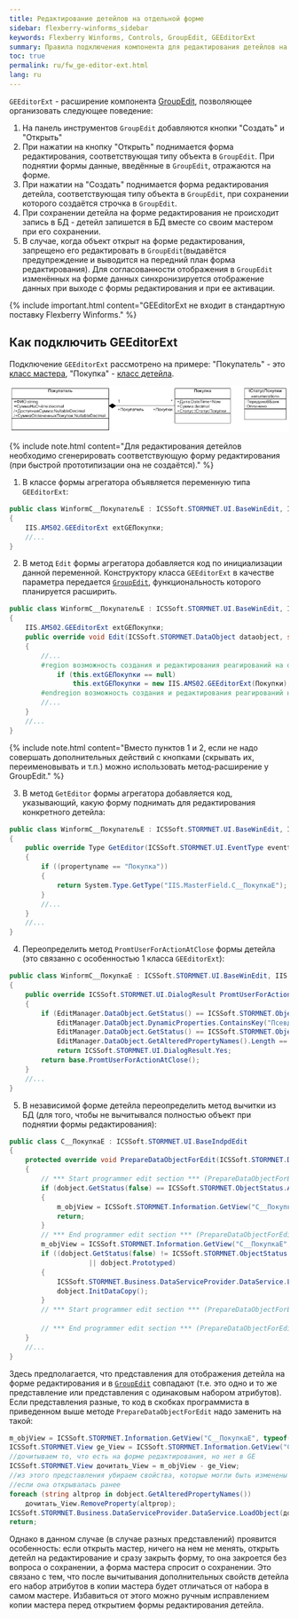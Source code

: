 ```yaml
---
title: Редактирование детейлов на отдельной форме
sidebar: flexberry-winforms_sidebar
keywords: Flexberry Winforms, Controls, GroupEdit, GEEditorExt
summary: Правила подключения компонента для редактирования детейлов на отдельной форме
toc: true
permalink: ru/fw_ge-editor-ext.html
lang: ru
---
```


`GEEditorExt` - расширение компонента [GroupEdit](fw_group-edit.html), позволяющее организовать следующее поведение:

1. На панель инструментов `GroupEdit` добавляются кнопки "Создать" и "Открыть"
2. При нажатии на кнопку "Открыть" поднимается форма редактирования, соответствующая типу объекта в `GroupEdit`. При поднятии формы данные, введённые в `GroupEdit`, отражаются на форме.
3. При нажатии на "Создать" поднимается форма редактирования детейла, соответствующая типу объекта в `GroupEdit`, при сохранении которого создаётся строчка в `GroupEdit`.
4. При сохранении детейла на форме редактирования не происходит запись в БД - детейл запишется в БД вместе со своим мастером при его сохранении.
5. В  случае, когда объект открыт на форме редактирования, запрещено его редактировать в `GroupEdit`(выдавётся предупреждение и выводится на передний план форма редактирования). Для согласованности отображения в `GroupEdit` изменённых на форме данных синхронизируется отображение данных при выходе с формы редактирования и при ее активации.

{% include important.html content="GEEditorExt не входит в стандартную поставку Flexberry Winforms." %}

## Как подключить GEEditorExt

Подключение `GEEditorExt` рассмотрено на примере: "Покупатель" - это [класс мастера](fd_key-concepts.html), "Покупка" - [класс детейла](fd_key-concepts.html).

![](/images/pages/products/flexberry-winforms/controls/groupedit/class-diagram_-customer-purchase2.jpg)

{% include note.html content="Для редактирования детейлов необходимо сгенерировать соответствующую форму редактирования (при быстрой прототипизации она не создаётся)." %}

1) В классе формы агрегатора объявляется переменную типа `GEEditorExt`:

```csharp
public class WinformC__ПокупательE : ICSSoft.STORMNET.UI.BaseWinEdit, IIS.MasterField.DPDIC__ПокупательE
{
	IIS.AMS02.GEEditorExt extGEПокупки;
	//...
}
```

2) В метод `Edit` формы агрегатора добавляется код  по инициализации данной переменной. Конструктору класса `GEEditorExt` в качестве параметра передается [`GroupEdit`](fw_group-edit.html), функциональность которого планируется расширить.

```csharp
public class WinformC__ПокупательE : ICSSoft.STORMNET.UI.BaseWinEdit, IIS.MasterField.DPDIC__ПокупательE
{
	IIS.AMS02.GEEditorExt extGEПокупки;
	public override void Edit(ICSSoft.STORMNET.DataObject dataobject, string contpath, string propertyname, object tag)
	{
		//...
		#region возможность создания и редактирования реагирований на отдельной формы из GE
            if (this.extGEПокупки == null)
                this.extGEПокупки = new IIS.AMS02.GEEditorExt(Покупки);
        #endregion возможность создания и редактирования реагирований на отдельной формы из GE
		//...
	}
	//...
}
```

{% include note.html content="Вместо пунктов 1 и 2, если не надо совершать дополнительных действий с кнопками (скрывать их, переименовывать и т.п.) можно использовать метод-расширение у GroupEdit." %}

3) В метод `GetEditor` формы агрегатора добавляется код, указывающий, какую форму поднимать для редактирования конкретного детейла:

```csharp
public class WinformC__ПокупательE : ICSSoft.STORMNET.UI.BaseWinEdit, IIS.MasterField.DPDIC__ПокупательE
{
	public override Type GetEditor(ICSSoft.STORMNET.UI.EventType eventtype, ICSSoft.STORMNET.DataObject dataobject, string contpath, string propertyname)
	{
		if ((propertyname == "Покупка"))
		{
			return System.Type.GetType("IIS.MasterField.C__ПокупкаE");
		}
		//...
	}
	//...
}
```

4) Переопределить метод `PromtUserForActionAtClose` формы детейла (это связанно с особенностью 1 класса `GEEditorExt`):

```csharp
public class WinformC__ПокупкаE : ICSSoft.STORMNET.UI.BaseWinEdit, IIS.MasterField.DPDIC__ПокупкаE
{
	public override ICSSoft.STORMNET.UI.DialogResult PromtUserForActionAtClose()
	{
		if (EditManager.DataObject.GetStatus() == ICSSoft.STORMNET.ObjectStatus.Created &&
			EditManager.DataObject.DynamicProperties.ContainsKey("Псевдосохранен") ||
			EditManager.DataObject.GetStatus() == ICSSoft.STORMNET.ObjectStatus.UnAltered &&
			EditManager.DataObject.GetAlteredPropertyNames().Length == 0)
			return ICSSoft.STORMNET.UI.DialogResult.Yes;
		return base.PromtUserForActionAtClose();
	}
	//...
}
```

5) В независимой форме детейла переопределить метод вычитки из БД (для того, чтобы не вычитывался полностью объект при поднятии формы редактирования):

```csharp
public class C__ПокупкаE : ICSSoft.STORMNET.UI.BaseIndpdEdit
{
	protected override void PrepareDataObjectForEdit(ICSSoft.STORMNET.DataObject dobject)
	{
		// *** Start programmer edit section *** (PrepareDataObjectForEdit (DataObject) start)
		if (dobject.GetStatus(false) == ICSSoft.STORMNET.ObjectStatus.Altered)
		{
			m_objView = ICSSoft.STORMNET.Information.GetView("C__ПокупкаE", typeof(IIS.MasterField.Покупка));
			return;
		}
		// *** End programmer edit section *** (PrepareDataObjectForEdit (DataObject) start)
		m_objView = ICSSoft.STORMNET.Information.GetView("C__ПокупкаE", typeof(IIS.MasterField.Покупка));
		if ((dobject.GetStatus(false) != ICSSoft.STORMNET.ObjectStatus.Created) 
					|| dobject.Prototyped)
		{
			ICSSoft.STORMNET.Business.DataServiceProvider.DataService.LoadObject(m_objView, dobject, false, false);
			dobject.InitDataCopy();
		}
		// *** Start programmer edit section *** (PrepareDataObjectForEdit (DataObject) end)

		// *** End programmer edit section *** (PrepareDataObjectForEdit (DataObject) end)
	}
	//...
}
```

Здесь предполагается, что представления для отображения детейла на форме редактирования и в [`GroupEdit`](fw_group-edit.html) совпадают (т.е. это одно и то же представление или представления с одинаковым набором атрибутов). Если представления разные, то код в скобках программиста в приведенном выше методе `PrepareDataObjectForEdit` надо заменить на такой:

```csharp
m_objView = ICSSoft.STORMNET.Information.GetView("C__ПокупкаE", typeof(IIS.MasterField.Покупка));
ICSSoft.STORMNET.View ge_View = ICSSoft.STORMNET.Information.GetView("C__ПокупкаD", typeof(IIS.MasterField.Покупка));
//дочитываем то, что есть на форме редактирования, но нет в GE
ICSSoft.STORMNET.View дочитать_View = m_objView - ge_View;
//из этого представления убираем свойства, которые могли быть изменены на форме редактирования,
//если она открывалась ранее
foreach (string altprop in dobject.GetAlteredPropertyNames())
	дочитать_View.RemoveProperty(altprop);
ICSSoft.STORMNET.Business.DataServiceProvider.DataService.LoadObject(дочитать_View, dobject, false, false);
return;
```

Однако в данном случае (в случае разных представлений) проявится особенность: если открыть мастер, ничего на нем не менять, открыть детейл на редактирование и сразу закрыть форму, то она закроется без вопроса о сохранении, а форма мастера спросит о сохранении. Это связано с тем, что после вычитывания дополнительных свойств детейла его набор атрибутов в копии мастера будет отличаться от набора в самом мастере. Избавиться от этого можно ручным исправлением копии мастера перед открытием формы редактирования детейла.
